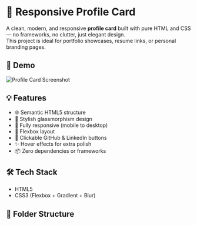 # 🌟 Responsive Profile Card

A clean, modern, and responsive **profile card** built with pure HTML and CSS — no frameworks, no clutter, just elegant design.  
This project is ideal for portfolio showcases, resume links, or personal branding pages.

## 📸 Demo

![Profile Card Screenshot](https://via.placeholder.com/800x400)

## 💡 Features

- 🌐 Semantic HTML5 structure
- 🎨 Stylish glassmorphism design
- 📱 Fully responsive (mobile to desktop)
- 🎯 Flexbox layout
- 🔗 Clickable GitHub & LinkedIn buttons
- ✨ Hover effects for extra polish
- 📦 Zero dependencies or frameworks

## 🛠️ Tech Stack

- HTML5
- CSS3 (Flexbox + Gradient + Blur)

## 📁 Folder Structure

